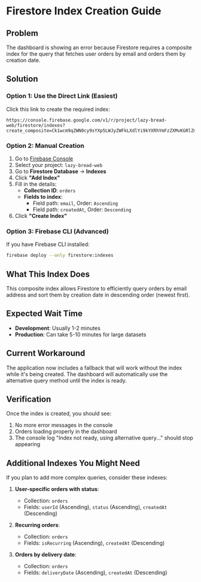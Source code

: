 # Firestore Index Creation Guide

## Problem
The dashboard is showing an error because Firestore requires a composite index for the query that fetches user orders by email and orders them by creation date.

## Solution

### Option 1: Use the Direct Link (Easiest)
Click this link to create the required index:
```
https://console.firebase.google.com/v1/r/project/lazy-bread-web/firestore/indexes?create_composite=Ck1wcm9qZWN0cy9sYXp5LWJyZWFkLXdlYi9kYXRhYmFzZXMvKGRlZmF1bHQpL2NvbGxlY3Rpb25Hcm91cHMvb3JkZXJzL2luZGV4ZXMvXxABGgkKBWVtYWlsEAEaDQoJY3JlYXRlZEF0EAIaDAoIX19uYW1lX18QAg
```

### Option 2: Manual Creation
1. Go to [Firebase Console](https://console.firebase.google.com/)
2. Select your project: `lazy-bread-web`
3. Go to **Firestore Database** → **Indexes**
4. Click **"Add Index"**
5. Fill in the details:
   - **Collection ID**: `orders`
   - **Fields to index**:
     - Field path: `email`, Order: `Ascending`
     - Field path: `createdAt`, Order: `Descending`
6. Click **"Create Index"**

### Option 3: Firebase CLI (Advanced)
If you have Firebase CLI installed:
```bash
firebase deploy --only firestore:indexes
```

## What This Index Does
This composite index allows Firestore to efficiently query orders by email address and sort them by creation date in descending order (newest first).

## Expected Wait Time
- **Development**: Usually 1-2 minutes
- **Production**: Can take 5-10 minutes for large datasets

## Current Workaround
The application now includes a fallback that will work without the index while it's being created. The dashboard will automatically use the alternative query method until the index is ready.

## Verification
Once the index is created, you should see:
1. No more error messages in the console
2. Orders loading properly in the dashboard
3. The console log "Index not ready, using alternative query..." should stop appearing

## Additional Indexes You Might Need
If you plan to add more complex queries, consider these indexes:

1. **User-specific orders with status**:
   - Collection: `orders`
   - Fields: `userId` (Ascending), `status` (Ascending), `createdAt` (Descending)

2. **Recurring orders**:
   - Collection: `orders`
   - Fields: `isRecurring` (Ascending), `createdAt` (Descending)

3. **Orders by delivery date**:
   - Collection: `orders`
   - Fields: `deliveryDate` (Ascending), `createdAt` (Descending) 